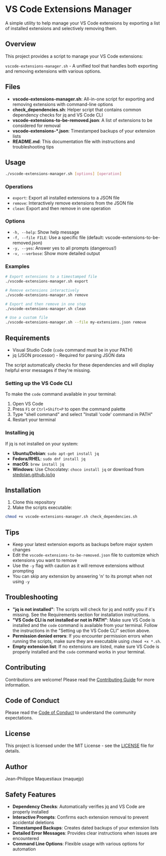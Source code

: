 # VS Code Extensions Manager

A simple utility to help manage your VS Code extensions by exporting a list of installed extensions and selectively removing them.

## Overview

This project provides a script to manage your VS Code extensions:

`vscode-extensions-manager.sh` - A unified tool that handles both exporting and removing extensions with various options.

## Files

- **vscode-extensions-manager.sh**: All-in-one script for exporting and removing extensions with command-line options
- **check_dependencies.sh**: Helper script that contains common dependency checks for jq and VS Code CLI
- **vscode-extensions-to-be-removed.json**: A list of extensions to be considered for removal
- **vscode-extensions-*.json**: Timestamped backups of your extension lists
- **README.md**: This documentation file with instructions and troubleshooting tips

## Usage

```bash
./vscode-extensions-manager.sh [options] [operation]
```

### Operations

- `export`: Export all installed extensions to a JSON file
- `remove`: Interactively remove extensions from the JSON file
- `clean`: Export and then remove in one operation

### Options

- `-h, --help`: Show help message
- `-f, --file FILE`: Use a specific file (default: vscode-extensions-to-be-removed.json)
- `-y, --yes`: Answer yes to all prompts (dangerous!)
- `-v, --verbose`: Show more detailed output

### Examples

```bash
# Export extensions to a timestamped file
./vscode-extensions-manager.sh export

# Remove extensions interactively
./vscode-extensions-manager.sh remove

# Export and then remove in one step
./vscode-extensions-manager.sh clean

# Use a custom file
./vscode-extensions-manager.sh --file my-extensions.json remove
```

## Requirements

- Visual Studio Code (`code` command must be in your PATH)
- jq (JSON processor) - Required for parsing JSON data

The script automatically checks for these dependencies and will display helpful error messages if they're missing.

### Setting up the VS Code CLI

To make the `code` command available in your terminal:

1. Open VS Code
2. Press `F1` or `Ctrl+Shift+P` to open the command palette
3. Type "shell command" and select "Install 'code' command in PATH"
4. Restart your terminal

### Installing jq

If jq is not installed on your system:

- **Ubuntu/Debian**: `sudo apt-get install jq`
- **Fedora/RHEL**: `sudo dnf install jq`
- **macOS**: `brew install jq`
- **Windows**: Use Chocolatey: `choco install jq` or download from [stedolan.github.io/jq](https://stedolan.github.io/jq/)

## Installation

1. Clone this repository
2. Make the scripts executable:

```bash
chmod +x vscode-extensions-manager.sh check_dependencies.sh
```

## Tips

- Keep your latest extension exports as backups before major system changes
- Edit the `vscode-extensions-to-be-removed.json` file to customize which extensions you want to remove
- Use the `-y` flag with caution as it will remove extensions without prompting
- You can skip any extension by answering 'n' to its prompt when not using `-y`

## Troubleshooting

- **"jq is not installed"**: The scripts will check for jq and notify you if it's missing. See the Requirements section for installation instructions.
- **"VS Code CLI is not installed or not in PATH"**: Make sure VS Code is installed and the `code` command is available from your terminal. Follow the instructions in the "Setting up the VS Code CLI" section above.
- **Permission denied errors**: If you encounter permission errors when running the scripts, make sure they are executable using `chmod +x *.sh`.
- **Empty extension list**: If no extensions are listed, make sure VS Code is properly installed and the `code` command works in your terminal.

## Contributing

Contributions are welcome! Please read the [Contributing Guide](CONTRIBUTING.md) for more information.

## Code of Conduct

Please read the [Code of Conduct](CODE_OF_CONDUCT.md) to understand the community expectations.

## License

This project is licensed under the MIT License - see the [LICENSE](LICENSE) file for details.

## Author

Jean-Philippe Maquestiaux (maquejp)

## Safety Features

- **Dependency Checks**: Automatically verifies jq and VS Code are properly installed
- **Interactive Prompts**: Confirms each extension removal to prevent accidental deletions
- **Timestamped Backups**: Creates dated backups of your extension lists
- **Detailed Error Messages**: Provides clear instructions when issues are encountered
- **Command Line Options**: Flexible usage with various options for automation
